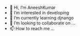 - 👋 Hi, I’m AneeshKumar
- 👀 I’m interested in developing
- 🌱 I’m currently learning djnango
- 💞️ I’m looking to collaborate on ...
- 📫 How to reach me ...

<!---
aneesh-learner/aneesh-learner is a ✨ special ✨ repository because its `README.md` (this file) appears on your GitHub profile.
You can click the Preview link to take a look at your changes.
--->
